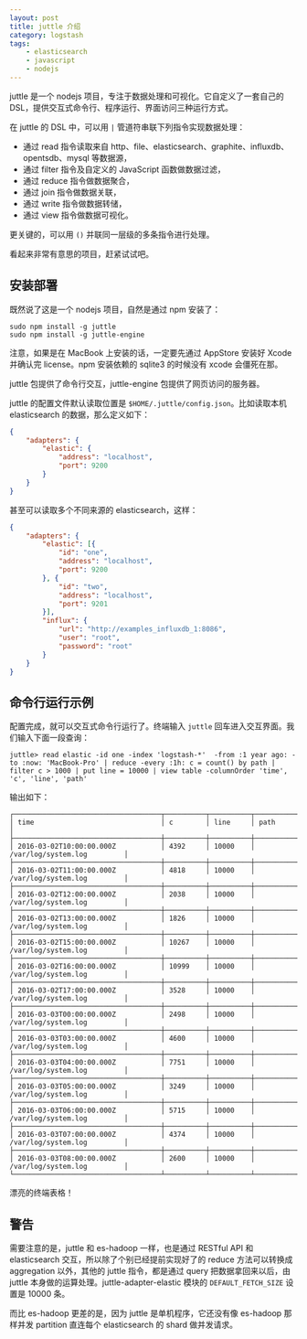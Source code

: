 ```yaml
---
layout: post
title: juttle 介绍
category: logstash
tags:
    - elasticsearch
    - javascript
    - nodejs
---
```


juttle 是一个 nodejs 项目，专注于数据处理和可视化。它自定义了一套自己的 DSL，提供交互式命令行、程序运行、界面访问三种运行方式。

在 juttle 的 DSL 中，可以用 `|` 管道符串联下列指令实现数据处理：

* 通过 read 指令读取来自 http、file、elasticsearch、graphite、influxdb、opentsdb、mysql 等数据源，
* 通过 filter 指令及自定义的 JavaScript 函数做数据过滤，
* 通过 reduce 指令做数据聚合，
* 通过 join 指令做数据关联，
* 通过 write 指令做数据转储，
* 通过 view 指令做数据可视化。

更关键的，可以用 `()` 并联同一层级的多条指令进行处理。

看起来非常有意思的项目，赶紧试试吧。

## 安装部署

既然说了这是一个 nodejs 项目，自然是通过 npm 安装了：

```
sudo npm install -g juttle
sudo npm install -g juttle-engine
```

注意，如果是在 MacBook 上安装的话，一定要先通过 AppStore 安装好 Xcode 并确认完 license。npm 安装依赖的 sqlite3 的时候没有 xcode 会僵死在那。

juttle 包提供了命令行交互，juttle-engine 包提供了网页访问的服务器。

juttle 的配置文件默认读取位置是 `$HOME/.juttle/config.json`。比如读取本机 elasticsearch 的数据，那么定义如下：

```json
{
    "adapters": {
        "elastic": {
            "address": "localhost",
            "port": 9200
        }
    }
}
```

甚至可以读取多个不同来源的 elasticsearch，这样：

```json
{
    "adapters": {
        "elastic": [{
            "id": "one",
            "address": "localhost",
            "port": 9200
        }, {
            "id": "two",
            "address": "localhost",
            "port": 9201
        }],
        "influx": {
            "url": "http://examples_influxdb_1:8086",
            "user": "root",
            "password": "root"
        }
    }
}
```

## 命令行运行示例

配置完成，就可以交互式命令行运行了。终端输入 `juttle` 回车进入交互界面。我们输入下面一段查询：

```
juttle> read elastic -id one -index 'logstash-*'  -from :1 year ago: -to :now: 'MacBook-Pro' | reduce -every :1h: c = count() by path | filter c > 1000 | put line = 10000 | view table -columnOrder 'time', 'c', 'line', 'path'
```

输出如下：

```
┌────────────────────────────────────┬──────────┬──────────┬─────────────────────────────┐
│ time                               │ c        │ line     │ path                        │
├────────────────────────────────────┼──────────┼──────────┼─────────────────────────────┤
│ 2016-03-02T10:00:00.000Z           │ 4392     │ 10000    │ /var/log/system.log         │
├────────────────────────────────────┼──────────┼──────────┼─────────────────────────────┤
│ 2016-03-02T11:00:00.000Z           │ 4818     │ 10000    │ /var/log/system.log         │
├────────────────────────────────────┼──────────┼──────────┼─────────────────────────────┤
│ 2016-03-02T12:00:00.000Z           │ 2038     │ 10000    │ /var/log/system.log         │
├────────────────────────────────────┼──────────┼──────────┼─────────────────────────────┤
│ 2016-03-02T13:00:00.000Z           │ 1826     │ 10000    │ /var/log/system.log         │
├────────────────────────────────────┼──────────┼──────────┼─────────────────────────────┤
│ 2016-03-02T15:00:00.000Z           │ 10267    │ 10000    │ /var/log/system.log         │
├────────────────────────────────────┼──────────┼──────────┼─────────────────────────────┤
│ 2016-03-02T16:00:00.000Z           │ 10999    │ 10000    │ /var/log/system.log         │
├────────────────────────────────────┼──────────┼──────────┼─────────────────────────────┤
│ 2016-03-02T17:00:00.000Z           │ 3528     │ 10000    │ /var/log/system.log         │
├────────────────────────────────────┼──────────┼──────────┼─────────────────────────────┤
│ 2016-03-03T00:00:00.000Z           │ 2498     │ 10000    │ /var/log/system.log         │
├────────────────────────────────────┼──────────┼──────────┼─────────────────────────────┤
│ 2016-03-03T03:00:00.000Z           │ 4600     │ 10000    │ /var/log/system.log         │
├────────────────────────────────────┼──────────┼──────────┼─────────────────────────────┤
│ 2016-03-03T04:00:00.000Z           │ 7751     │ 10000    │ /var/log/system.log         │
├────────────────────────────────────┼──────────┼──────────┼─────────────────────────────┤
│ 2016-03-03T05:00:00.000Z           │ 3249     │ 10000    │ /var/log/system.log         │
├────────────────────────────────────┼──────────┼──────────┼─────────────────────────────┤
│ 2016-03-03T06:00:00.000Z           │ 5715     │ 10000    │ /var/log/system.log         │
├────────────────────────────────────┼──────────┼──────────┼─────────────────────────────┤
│ 2016-03-03T07:00:00.000Z           │ 4374     │ 10000    │ /var/log/system.log         │
├────────────────────────────────────┼──────────┼──────────┼─────────────────────────────┤
│ 2016-03-03T08:00:00.000Z           │ 2600     │ 10000    │ /var/log/system.log         │
└────────────────────────────────────┴──────────┴──────────┴─────────────────────────────┘
```

漂亮的终端表格！

## 警告

需要注意的是，juttle 和 es-hadoop 一样，也是通过 RESTful API 和 elasticsearch 交互，所以除了个别已经提前实现好了的 reduce 方法可以转换成 aggregation 以外，其他的 juttle 指令，都是通过 query 把数据拿回来以后，由 juttle 本身做的运算处理。juttle-adapter-elastic 模块的 `DEFAULT_FETCH_SIZE` 设置是 10000 条。

而比 es-hadoop 更差的是，因为 juttle 是单机程序，它还没有像 es-hadoop 那样并发 partition 直连每个 elasticsearch 的 shard 做并发请求。
